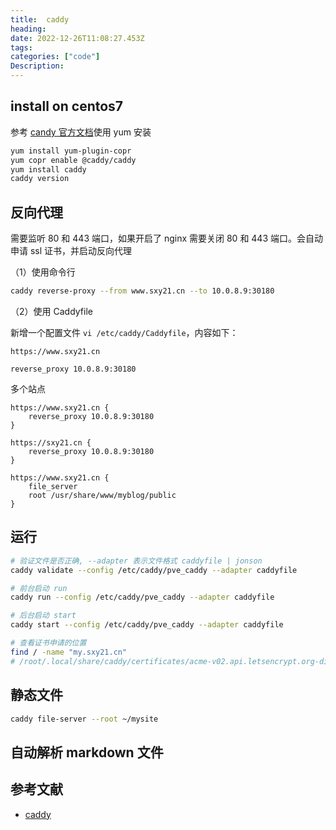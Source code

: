 ```yaml
---
title:  caddy
heading:  
date: 2022-12-26T11:08:27.453Z
tags: 
categories: ["code"]
Description:  
---
```

## install on centos7
参考 [candy 官方文档](https://caddyserver.com/docs/install#fedora-redhat-centos)使用 yum 安装
```bash
yum install yum-plugin-copr
yum copr enable @caddy/caddy
yum install caddy
caddy version
```


## 反向代理
需要监听 80 和 443 端口，如果开启了 nginx 需要关闭 80 和 443 端口。会自动申请 ssl 证书，并启动反向代理

（1）使用命令行
```bash
caddy reverse-proxy --from www.sxy21.cn --to 10.0.8.9:30180

```

（2）使用 Caddyfile 

新增一个配置文件 `vi /etc/caddy/Caddyfile`，内容如下：
```nginx
https://www.sxy21.cn

reverse_proxy 10.0.8.9:30180
```

多个站点
```
https://www.sxy21.cn {
	reverse_proxy 10.0.8.9:30180
}

https://sxy21.cn {
	reverse_proxy 10.0.8.9:30180
}

https://www.sxy21.cn {
	file_server
	root /usr/share/www/myblog/public
}

```


## 运行
```bash
# 验证文件是否正确, --adapter 表示文件格式 caddyfile | jonson
caddy validate --config /etc/caddy/pve_caddy --adapter caddyfile

# 前台启动 run
caddy run --config /etc/caddy/pve_caddy --adapter caddyfile

# 后台启动 start
caddy start --config /etc/caddy/pve_caddy --adapter caddyfile

# 查看证书申请的位置
find / -name "my.sxy21.cn"
# /root/.local/share/caddy/certificates/acme-v02.api.letsencrypt.org-directory/my.sxy21.cn

```

## 静态文件

```bash
caddy file-server --root ~/mysite
```

## 自动解析 markdown 文件



## 参考文献
- [caddy](https://caddyserver.com/)

